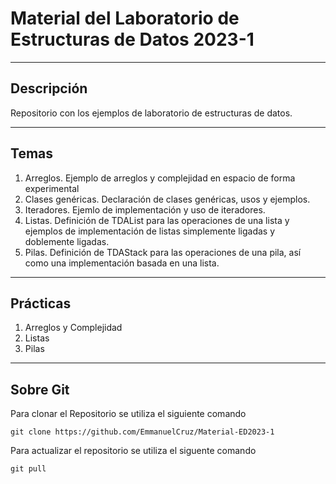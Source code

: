 # Material del Laboratorio de Estructuras de Datos 2023-1

----

## Descripción

Repositorio con los ejemplos de laboratorio de estructuras de datos.

----

## Temas

1. Arreglos. Ejemplo de arreglos y complejidad en espacio de forma experimental
2. Clases genéricas. Declaración de clases genéricas, usos y ejemplos.
3. Iteradores. Ejemlo de implementación y uso de iteradores.
4. Listas. Definición de TDAList para las operaciones de una lista y ejemplos de implementación de listas simplemente ligadas y doblemente ligadas.
5. Pilas. Definición de TDAStack para las operaciones de una pila, así como una implementación basada en una lista.

----

## Prácticas

1. Arreglos y Complejidad
2. Listas
3. Pilas

----

## Sobre Git

Para clonar el Repositorio se utiliza el siguiente comando

    git clone https://github.com/EmmanuelCruz/Material-ED2023-1

Para actualizar el repositorio se utiliza el siguente comando

    git pull